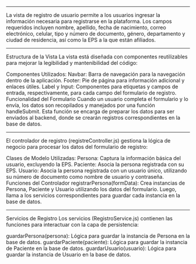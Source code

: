 -----------------------------------------------------------------------------
La vista de registro de usuario permite a los usuarios ingresar la información necesaria para registrarse en la plataforma. Los campos requeridos incluyen nombre, apellido, fecha de nacimiento, correo electrónico, celular, tipo y número de documento, género, departamento y ciudad de residencia, así como la EPS a la que están afiliados.


-------------------------------------------------------------------------------------------------------------------
Estructura de la Vista
La vista está diseñada con componentes reutilizables para mejorar la legibilidad y mantenibilidad del código:

Componentes Utilizados:
Navbar: Barra de navegación para la navegación dentro de la aplicación.
Footer: Pie de página para información adicional y enlaces útiles.
Label y Input: Componentes para etiquetas y campos de entrada, respectivamente, para cada campo del formulario de registro.
Funcionalidad del Formulario
Cuando un usuario completa el formulario y lo envía, los datos son recopilados y manejados por una función handleSubmit. Esta función se encarga de preparar los datos para ser enviados al backend, donde se crearán registros correspondientes en la base de datos.


---------------------------------------------------------------------------------------------------------------------------------------------
El controlador de registro (registreController.js) gestiona la lógica de negocio para procesar los datos del formulario de registro:

Clases de Modelo Utilizadas:
Persona: Captura la información básica del usuario, excluyendo la EPS.
Paciente: Asocia la persona registrada con su EPS.
Usuario: Asocia la persona registrada con un usuario único, utilizando su número de documento como nombre de usuario y contraseña.
Funciones del Controlador
registrarPersona(formData): Crea instancias de Persona, Paciente y Usuario utilizando los datos del formulario. Luego, llama a los servicios correspondientes para guardar cada instancia en la base de datos.


--------------------------------------------------------------------------------------------------------------------------------------------------
Servicios de Registro
Los servicios (RegistroService.js) contienen las funciones para interactuar con la capa de persistencia:

guardarPersona(persona): Lógica para guardar la instancia de Persona en la base de datos.
guardarPaciente(paciente): Lógica para guardar la instancia de Paciente en la base de datos.
guardarUsuario(usuario): Lógica para guardar la instancia de Usuario en la base de datos.
